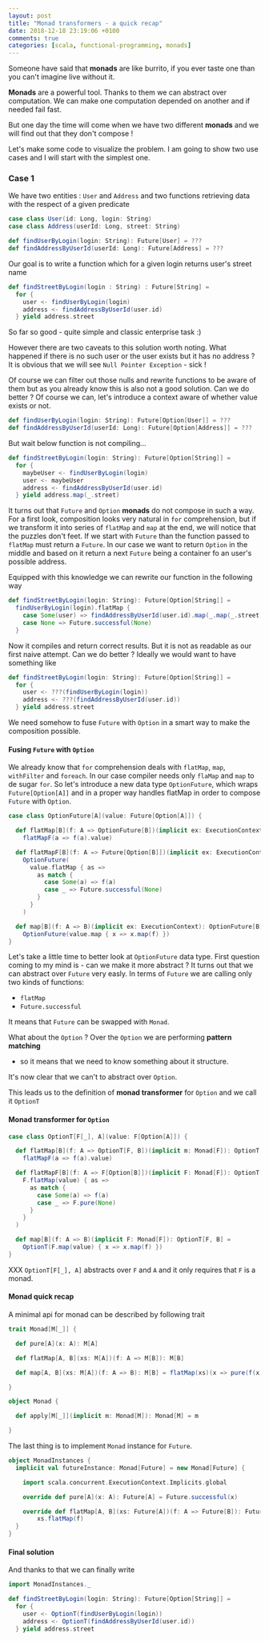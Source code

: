 ```yaml
---
layout: post
title: "Monad transformers - a quick recap"
date: 2018-12-18 23:19:06 +0100
comments: true
categories: [scala, functional-programming, monads]
---
```


Someone have said that **monads** are like burrito, if you ever taste one than
you can't imagine live without it.

**Monads** are a powerful tool. Thanks to them we can abstract over computation.
We can make one computation depended on another and if needed fail fast.

But one day the time will come when we have two different **monads** and we will find
out that they don't compose !

Let's make some code to visualize the problem. I am going to show two use
cases and I will start with the simplest one.

### Case 1
We have two entities : `User` and `Address` and two functions retrieving data
with the respect of a given predicate
```scala
case class User(id: Long, login: String)
case class Address(userId: Long, street: String)

def findUserByLogin(login: String): Future[User] = ???
def findAddressByUserId(userId: Long): Future[Address] = ???

```
Our goal is to write a function which for a given login returns user's street name
```scala
def findStreetByLogin(login : String) : Future[String] =
  for {
    user <- findUserByLogin(login)
    address <- findAddressByUserId(user.id)
  } yield address.street
```

So far so good - quite simple and classic enterprise task :)

However there are two caveats to this solution worth noting. What happened
if there is no such user or the user exists but it has no address ?
It is obvious that we will see `Null Pointer Exception` - sick !

Of course we can filter out those nulls and rewrite functions to be aware of
them but as you already know this is also not a good solution. Can we
do better ? Of course we can, let's introduce a context aware
of whether value exists or not.
```scala
def findUserByLogin(login: String): Future[Option[User]] = ???
def findAddressByUserId(userId: Long): Future[Option[Address]] = ???
```
But wait below function is not compiling...
```scala
def findStreetByLogin(login: String): Future[Option[String]] =
  for {
    maybeUser <- findUserByLogin(login)
    user <- maybeUser
    address <- findAddressByUserId(user.id)
  } yield address.map(_.street)
```
It turns out that `Future` and `Option` **monads** do not compose in such a way.
For a first look, composition looks very natural in `for` comprehension,
but if we transform it into series of `flatMap` and `map` at the end, we
will notice that the puzzles don't feet. If we start with `Future` than the
function passed to `flatMap` must return a `Future`. In our case we want
to return `Option` in the middle and based on it return a next `Future`
being a container fo an user's possible address.

Equipped with this knowledge we can rewrite our function in the following
way
```scala
def findStreetByLogin(login: String): Future[Option[String]] =
  findUserByLogin(login).flatMap {
    case Some(user) => findAddressByUserId(user.id).map(_.map(_.street))
    case None => Future.successful(None)
  }
```
Now it compiles and return correct results. But it is not as readable as
our first naive attempt. Can we do better ? Ideally we would want to have
something like
```scala
def findStreetByLogin(login: String): Future[Option[String]] =
  for {
    user <- ???(findUserByLogin(login))
    address <- ???(findAddressByUserId(user.id))
  } yield address.street
```
We need somehow to fuse `Future` with `Option` in a smart way to make
the composition possible.

#### Fusing `Future` with `Option`
We already know that `for` comprehension deals with `flatMap`, `map`,
`withFilter` and `foreach`. In our case compiler needs only `flaMap` and `map`
to de sugar `for`. So let's introduce a new data type `OptionFuture`,
which wraps `Future[Option[A]]` and in a proper way handles
flatMap in order to compose `Future` with `Option`.
```scala
case class OptionFuture[A](value: Future[Option[A]]) {

  def flatMap[B](f: A => OptionFuture[B])(implicit ex: ExecutionContext): OptionFuture[B] =
    flatMapF(a => f(a).value)

  def flatMapF[B](f: A => Future[Option[B]])(implicit ex: ExecutionContext): OptionFuture[B] =
    OptionFuture(
      value.flatMap { as =>
        as match {
          case Some(a) => f(a)
          case _ => Future.successful(None)
        }
      }
    )

  def map[B](f: A => B)(implicit ex: ExecutionContext): OptionFuture[B] =
    OptionFuture(value.map { x => x.map(f) })
}
```
Let's take a little time to better look at `OptionFuture` data type.
First question coming to my mind is - can we make it more abstract ?
It turns out that we can abstract over `Future` very easly. In terms
of `Future` we are calling only two kinds of functions:

* `flatMap`
* `Future.successful`

It means that `Future` can be swapped with `Monad`.

What about the `Option` ? Over the `Option` we are performing **pattern matching**
- so it means that we need to know something about it structure.

It's now clear that we can't to abstract over `Option`.

This leads us to the definition of **monad transformer** for `Option` and
we call it `OptionT`

#### Monad transformer for `Option`
```scala
case class OptionT[F[_], A](value: F[Option[A]]) {

  def flatMap[B](f: A => OptionT[F, B])(implicit m: Monad[F]): OptionT[F, B] =
    flatMapF(a => f(a).value)

  def flatMapF[B](f: A => F[Option[B]])(implicit F: Monad[F]): OptionT[F, B] = OptionT(
    F.flatMap(value) { as =>
      as match {
        case Some(a) => f(a)
        case _ => F.pure(None)
      }
    }
  )

  def map[B](f: A => B)(implicit F: Monad[F]): OptionT[F, B] =
    OptionT(F.map(value) { x => x.map(f) })
}
```
XXX `OptionT[F[_], A]` abstracts over `F` and `A` and it only requires that `F`
is a monad.

#### Monad quick recap
A minimal api for monad can be described by following trait
```scala
trait Monad[M[_]] {

  def pure[A](x: A): M[A]

  def flatMap[A, B](xs: M[A])(f: A => M[B]): M[B]

  def map[A, B](xs: M[A])(f: A => B): M[B] = flatMap(xs)(x => pure(f(x)))

}

object Monad {

  def apply[M[_]](implicit m: Monad[M]): Monad[M] = m

}
```
The last thing is to implement `Monad` instance for `Future`.
```scala
object MonadInstances {
  implicit val futureInstance: Monad[Future] = new Monad[Future] {

    import scala.concurrent.ExecutionContext.Implicits.global

    override def pure[A](x: A): Future[A] = Future.successful(x)

    override def flatMap[A, B](xs: Future[A])(f: A => Future[B]): Future[B] =
        xs.flatMap(f)
  }
}
```

#### Final solution
And thanks to that we can finally write
```scala
import MonadInstances._

def findStreetByLogin(login: String): Future[Option[String]] =
  for {
    user <- OptionT(findUserByLogin(login))
    address <- OptionT(findAddressByUserId(user.id))
  } yield address.street
```